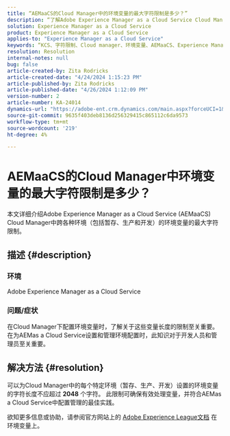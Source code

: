 ```yaml
---
title: “AEMaaCS的Cloud Manager中的环境变量的最大字符限制是多少？”
description: “了解Adobe Experience Manager as a Cloud Service Cloud Manager中为环境变量设置的字符限制。”
solution: Experience Manager as a Cloud Service
product: Experience Manager as a Cloud Service
applies-to: "Experience Manager as a Cloud Service"
keywords: “KCS、字符限制、Cloud manager、环境变量、AEMaaCS、Experience Manager、Adobe Experience Manager as a Cloud Service”
resolution: Resolution
internal-notes: null
bug: false
article-created-by: Zita Rodricks
article-created-date: "4/24/2024 1:15:23 PM"
article-published-by: Zita Rodricks
article-published-date: "4/26/2024 1:12:09 PM"
version-number: 2
article-number: KA-24014
dynamics-url: "https://adobe-ent.crm.dynamics.com/main.aspx?forceUCI=1&pagetype=entityrecord&etn=knowledgearticle&id=d65566ae-3c02-ef11-a1fe-6045bd0065b6"
source-git-commit: 9635f403deb8136d256329415c865112c6da9573
workflow-type: tm+mt
source-wordcount: '219'
ht-degree: 4%

---
```


# AEMaaCS的Cloud Manager中环境变量的最大字符限制是多少？


本文详细介绍Adobe Experience Manager as a Cloud Service (AEMaaCS) Cloud Manager中跨各种环境（包括暂存、生产和开发）的环境变量的最大字符限制。

## 描述 {#description}


### 环境

Adobe Experience Manager as a Cloud Service



### 问题/症状

在Cloud Manager下配置环境变量时，了解关于这些变量长度的限制至关重要。 在为AEMas a Cloud Service设置和管理环境配置时，此知识对于开发人员和管理员至关重要。


## 解决方法 {#resolution}


可以为Cloud Manager中的每个特定环境（暂存、生产、开发）设置的环境变量的字符长度不应超过 <b>2048</b> 个字符。 此限制可确保有效处理变量，并符合AEMas a Cloud Service中配置管理的最佳实践。

欲知更多信息或协助，请参阅官方网站上的 [Adobe Experience League文档](https://experienceleague.adobe.com/en/docs/experience-manager-cloud-service/content/implementing/using-cloud-manager/environment-variables) 在环境变量上。

